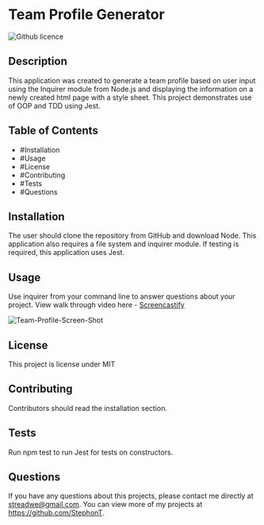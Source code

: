 # Team Profile Generator
![Github licence](http://img.shields.io/badge/license-MIT-blue.svg)

## Description

This application was created to generate a team profile based on user input using the Inquirer module from Node.js and displaying the information on a newly created html page with a style sheet. This project demonstrates use of OOP and TDD using Jest.

## Table of Contents

- #Installation
- #Usage
- #License
- #Contributing
- #Tests
- #Questions

## Installation

The user should clone the repository from GitHub and download Node. This application also requires a file system and inquirer module. If testing is required, this application uses Jest.

## Usage

Use inquirer from your command line to answer questions about your project. View walk through video here - <a href="https://watch.screencastify.com/v/tJJUSaUfXtKB38wXlzNM">Screencastify</a>

![Team-Profile-Screen-Shot](https://user-images.githubusercontent.com/104699408/179137585-824186fe-459f-4d92-bb12-e2a29733cba2.jpg)


## License

This project is license under MIT

## Contributing 

Contributors should read the installation section.

## Tests

Run npm test to run Jest for tests on constructors.

## Questions

If you have any questions about this projects, please contact me directly at streadwe@gmail.com. You can view more of my projects at https://github.com/StephonT.
